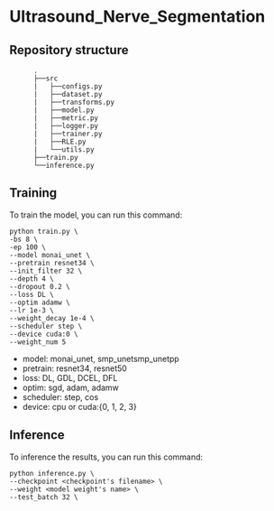 # Ultrasound_Nerve_Segmentation

## Repository structure
```
      .
      ├──src
      |   ├──configs.py
      |   ├──dataset.py
      |   ├──transforms.py
      |   ├──model.py
      |   ├──metric.py
      |   ├──logger.py      
      |   ├──trainer.py
      |   ├──RLE.py
      |   └──utils.py
      ├──train.py
      └──inference.py
```


## Training
To train the model, you can run this command:
```
python train.py \
-bs 8 \
-ep 100 \
--model monai_unet \
--pretrain resnet34 \
--init_filter 32 \
--depth 4 \
--dropout 0.2 \
--loss DL \
--optim adamw \
--lr 1e-3 \
--weight_decay 1e-4 \
--scheduler step \
--device cuda:0 \
--weight_num 5
```

- model: monai_unet, smp_unetsmp_unetpp
- pretrain: resnet34, resnet50
- loss: DL, GDL, DCEL, DFL
- optim: sgd, adam, adamw
- scheduler: step, cos
- device: cpu or cuda:{0, 1, 2, 3}


## Inference
To inference the results, you can run this command:
```
python inference.py \
--checkpoint <checkpoint's filename> \
--weight <model weight's name> \
--test_batch 32 \
```
